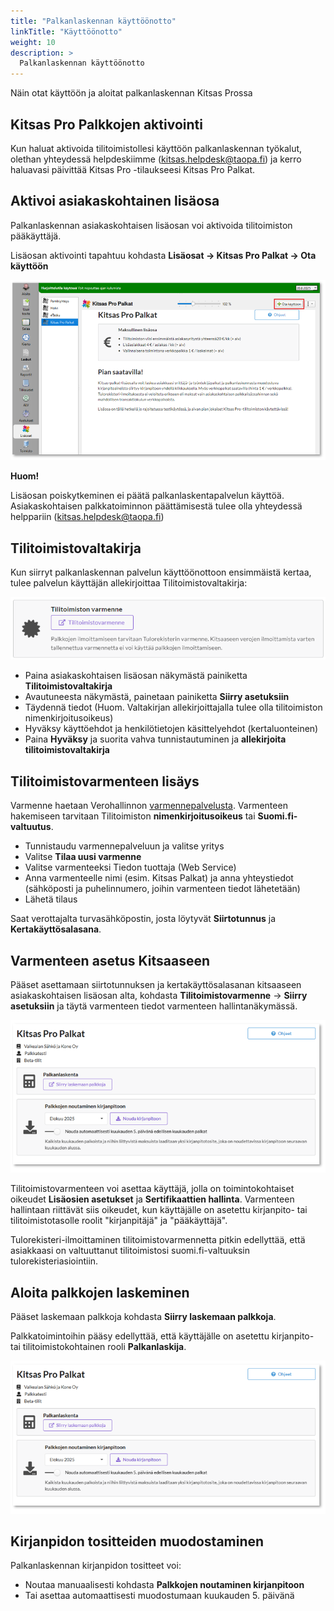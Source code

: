 ```yaml
---
title: "Palkanlaskennan käyttöönotto"
linkTitle: "Käyttöönotto"
weight: 10
description: >
  Palkanlaskennan käyttöönotto
---
```


Näin otat käyttöön ja aloitat palkanlaskennan Kitsas Prossa

## Kitsas Pro Palkkojen aktivointi

Kun haluat aktivoida tilitoimistollesi käyttöön palkanlaskennan työkalut, olethan yhteydessä helpdeskiimme (kitsas.helpdesk@taopa.fi) ja kerro haluavasi päivittää Kitsas Pro -tilaukseesi Kitsas Pro Palkat.

## Aktivoi asiakaskohtainen lisäosa

Palkanlaskennan asiakaskohtaisen lisäosan voi aktivoida tilitoimiston pääkäyttäjä. 

Lisäosan aktivointi tapahtuu kohdasta **Lisäosat → Kitsas Pro Palkat → Ota käyttöön**

![](/img/fi/lisaosa/palkat/aloitus1.png)

**Huom!**

Lisäosan poiskytkeminen ei päätä palkanlaskentapalvelun käyttöä. Asiakaskohtaisen palkkatoiminnon päättämisestä tulee olla yhteydessä helppariin (kitsas.helpdesk@taopa.fi) 

## Tilitoimistovaltakirja

Kun siirryt palkanlaskennan palvelun käyttöönottoon ensimmäistä kertaa, tulee palvelun käyttäjän allekirjoittaa Tilitoimistovaltakirja:

![](/img/fi/lisaosa/palkat/aloitus2.png)

* Paina asiakaskohtaisen lisäosan näkymästä painiketta **Tilitoimistovaltakirja**
* Avautuneesta näkymästä, painetaan painiketta **Siirry asetuksiin**
* Täydennä tiedot (Huom. Valtakirjan allekirjoittajalla tulee olla tilitoimiston nimenkirjoitusoikeus) 
* Hyväksy käyttöehdot ja henkilötietojen käsittelyehdot (kertaluonteinen) 
* Paina **Hyväksy** ja suorita vahva tunnistautuminen ja **allekirjoita tilitoimistovaltakirja**

## Tilitoimistovarmenteen lisäys
 
Varmenne haetaan Verohallinnon [varmennepalvelusta](https://varmennepalvelu.vero.fi/tuotanto/kirjaudu?lang=fi). Varmenteen hakemiseen tarvitaan Tilitoimiston **nimenkirjoitusoikeus** tai **Suomi.fi-valtuutus**.
* Tunnistaudu varmennepalveluun ja valitse yritys
* Valitse **Tilaa uusi varmenne**
* Valitse varmenteeksi Tiedon tuottaja (Web Service)
* Anna varmenteelle nimi (esim. Kitsas Palkat) ja anna yhteystiedot (sähköposti ja puhelinnumero, joihin varmenteen tiedot lähetetään) 
* Lähetä tilaus

Saat verottajalta turvasähköpostin, josta löytyvät **Siirtotunnus** ja **Kertakäyttösalasana**.
 
## Varmenteen asetus Kitsaaseen

Pääset asettamaan siirtotunnuksen ja kertakäyttösalasanan kitsaaseen asiakaskohtaisen lisäosan alta, kohdasta **Tilitoimistovarmenne** → **Siirry asetuksiin**  ja täytä varmenteen tiedot varmenteen hallintanäkymässä.

![](/img/fi/lisaosa/palkat/aloitus3.png)

Tilitoimistovarmenteen voi asettaa käyttäjä, jolla on toimintokohtaiset oikeudet **Lisäosien asetukset** ja **Sertifikaattien hallinta**. Varmenteen hallintaan riittävät siis oikeudet, kun käyttäjälle on asetettu kirjanpito- tai tilitoimistotasolle roolit "kirjanpitäjä" ja "pääkäyttäjä".

Tulorekisteri-ilmoittaminen tilitoimistovarmennetta pitkin edellyttää, että asiakkaasi on valtuuttanut tilitoimistosi suomi.fi-valtuuksin tulorekisteriasiointiin.

## Aloita palkkojen laskeminen

Pääset laskemaan palkkoja kohdasta **Siirry laskemaan palkkoja**.

Palkkatoimintoihin pääsy edellyttää, että käyttäjälle on asetettu kirjanpito- tai tilitoimistokohtainen rooli **Palkanlaskija**.

![](/img/fi/lisaosa/palkat/aloitus4.png)

## Kirjanpidon tositteiden muodostaminen

Palkanlaskennan kirjanpidon tositteet voi:
* Noutaa manuaalisesti kohdasta **Palkkojen noutaminen kirjanpitoon**
* Tai asettaa automaattisesti muodostumaan kuukauden 5. päivänä